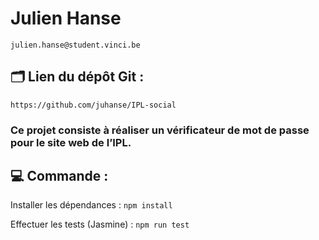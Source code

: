 # Julien Hanse
`julien.hanse@student.vinci.be`

## 🗂️ Lien du dépôt Git :
`https://github.com/juhanse/IPL-social`

### Ce projet consiste à réaliser un vérificateur de mot de passe pour le site web de l’IPL.

## 💻 Commande :
Installer les dépendances :
`npm install`

Effectuer les tests (Jasmine) :
`npm run test`

